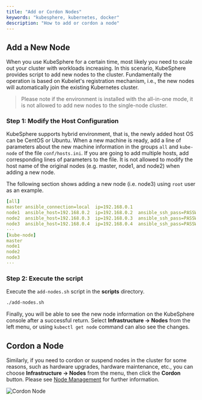 ```yaml
---
title: "Add or Cordon Nodes"
keywords: "kubesphere, kubernetes, docker"
description: "How to add or cordon a node"
---
```


## Add a New Node

When you use KubeSphere for a certain time, most likely you need to scale out your cluster with workloads increasing. In this scenario, KubeSphere provides script to add new nodes to the cluster. Fundamentally the operation is based on Kubelet's registration mechanism, i.e., the new nodes will automatically join the existing Kubernetes cluster.

> Please note if the environment is installed with the all-in-one mode, it is not allowed to add new nodes to the single-node cluster.

### Step 1: Modify the Host Configuration

KubeSphere supports hybrid environment, that is, the newly added host OS can be CentOS or Ubuntu. When a new machine is ready, add a line of parameters about the new machine information in the groups `all` and `kube-node` of the file `conf/hosts.ini`. If you are going to add multiple hosts, add corresponding lines of parameters to the file. It is not allowed to modify the host name of the original nodes (e.g. master, node1, and node2) when adding a new node.

The following section shows adding a new node (i.e. node3) using `root` user as an example.

```yaml
[all]
master ansible_connection=local  ip=192.168.0.1
node1  ansible_host=192.168.0.2  ip=192.168.0.2  ansible_ssh_pass=PASSWORD
node2  ansible_host=192.168.0.3  ip=192.168.0.3  ansible_ssh_pass=PASSWORD
node3  ansible_host=192.168.0.4  ip=192.168.0.4  ansible_ssh_pass=PASSWORD  
···
[kube-node]
master
node1
node2
node3
···
```

### Step 2: Execute the script

Execute the `add-nodes.sh` script in the **scripts** directory.

```bash
./add-nodes.sh
```

Finally, you will be able to see the new node information on the KubeSphere console after a successful return. Select **Infrastructure → Nodes** from the left menu, or using `kubectl get node` command can also see the changes.

## Cordon a Node

Similarly, if you need to cordon or suspend nodes in the cluster for some reasons, such as hardware upgrades, hardware maintenance, etc., you can choose **Infrastructure → Nodes** from the menu, then click the **Cordon** button. Please see [Node Management](../../infrastructure/node) for further information.

![Cordon Node](https://pek3b.qingstor.com/kubesphere-docs/png/20190327111005.png)
